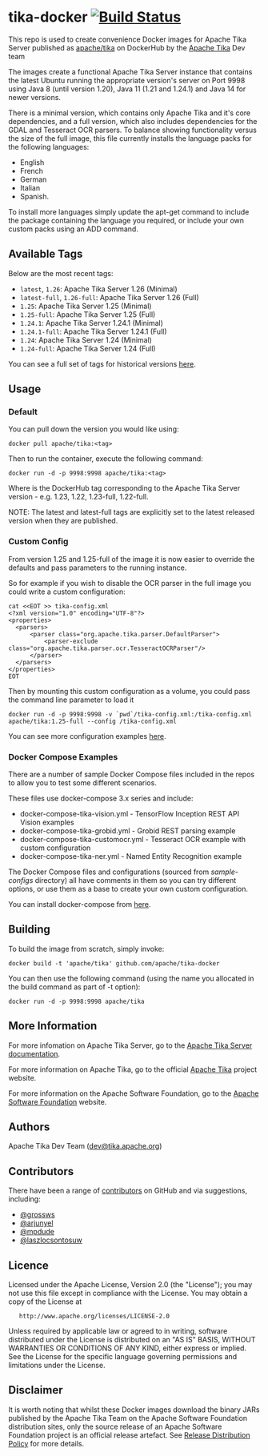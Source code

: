 # tika-docker [![Build Status](https://travis-ci.org/apache/tika-docker.svg?branch=master)](https://travis-ci.org/apache/tika-docker)

This repo is used to create convenience Docker images for Apache Tika Server published as [apache/tika](https://hub.docker.com/r/apache/tika) on DockerHub by the [Apache Tika](http://tika.apache.org) Dev team

The images create a functional Apache Tika Server instance that contains the latest Ubuntu running the appropriate version's server on Port 9998 using Java 8 (until version 1.20), Java 11 (1.21 and 1.24.1) and Java 14 for newer versions.

There is a minimal version, which contains only Apache Tika and it's core dependencies, and a full version, which also includes dependencies for the GDAL and Tesseract OCR parsers. To balance showing functionality versus the size of the full image, this file currently installs the language packs for the following languages:
* English
* French
* German
* Italian
* Spanish.

To install more languages simply update the apt-get command to include the package containing the language you required, or include your own custom packs using an ADD command.

## Available Tags

Below are the most recent tags:

- `latest`, `1.26`: Apache Tika Server 1.26 (Minimal)
- `latest-full`, `1.26-full`: Apache Tika Server 1.26 (Full)
- `1.25`: Apache Tika Server 1.25 (Minimal)
- `1.25-full`: Apache Tika Server 1.25 (Full)
- `1.24.1`: Apache Tika Server 1.24.1 (Minimal)
- `1.24.1-full`: Apache Tika Server 1.24.1 (Full)
- `1.24`: Apache Tika Server 1.24 (Minimal)
- `1.24-full`: Apache Tika Server 1.24 (Full)

You can see a full set of tags for historical versions [here](https://hub.docker.com/r/apache/tika/tags?page=1&ordering=last_updated).

## Usage

### Default

You can pull down the version you would like using:

    docker pull apache/tika:<tag>

Then to run the container, execute the following command:

    docker run -d -p 9998:9998 apache/tika:<tag>

Where <tag> is the DockerHub tag corresponding to the Apache Tika Server version - e.g. 1.23, 1.22, 1.23-full, 1.22-full.

NOTE: The latest and latest-full tags are explicitly set to the latest released version when they are published.

### Custom Config

From version 1.25 and 1.25-full of the image it is now easier to override the defaults and pass parameters to the running instance.

So for example if you wish to disable the OCR parser in the full image you could write a custom configuration:

```
cat <<EOT >> tika-config.xml
<?xml version="1.0" encoding="UTF-8"?>
<properties>
  <parsers>
      <parser class="org.apache.tika.parser.DefaultParser">
          <parser-exclude class="org.apache.tika.parser.ocr.TesseractOCRParser"/>
      </parser>
  </parsers>
</properties>
EOT
```
Then by mounting this custom configuration as a volume, you could pass the command line parameter to load it

    docker run -d -p 9998:9998 -v `pwd`/tika-config.xml:/tika-config.xml apache/tika:1.25-full --config /tika-config.xml

You can see more configuration examples [here](https://tika.apache.org/1.26/configuring.html).

### Docker Compose Examples

There are a number of sample Docker Compose files included in the repos to allow you to test some different scenarios.

These files use docker-compose 3.x series and include:

* docker-compose-tika-vision.yml - TensorFlow Inception REST API Vision examples
* docker-compose-tika-grobid.yml - Grobid REST parsing example
* docker-compose-tika-customocr.yml - Tesseract OCR example with custom configuration
* docker-compose-tika-ner.yml - Named Entity Recognition example

The Docker Compose files and configurations (sourced from _sample-configs_ directory) all have comments in them so you can try different options, or use them as a base to create your own custom configuration.

You can install docker-compose from [here](https://docs.docker.com/compose/install/).

## Building

To build the image from scratch, simply invoke:

    docker build -t 'apache/tika' github.com/apache/tika-docker
   
You can then use the following command (using the name you allocated in the build command as part of -t option):

    docker run -d -p 9998:9998 apache/tika
    
## More Information

For more infomation on Apache Tika Server, go to the [Apache Tika Server documentation](http://wiki.apache.org/tika/TikaJAXRS).

For more information on Apache Tika, go to the official [Apache Tika](http://tika.apache.org) project website.

For more information on the Apache Software Foundation, go to the [Apache Software Foundation](http://apache.org) website.

## Authors

Apache Tika Dev Team (dev@tika.apache.org)
   
## Contributors

There have been a range of [contributors](https://github.com/apache/tika-docker/graphs/contributors) on GitHub and via suggestions, including:

- [@grossws](https://github.com/grossws)
- [@arjunyel](https://github.com/arjunyel)
- [@mpdude](https://github.com/mpdude)
- [@laszlocsontosuw](https://github.com/laszlocsontosuw)

## Licence

   Licensed under the Apache License, Version 2.0 (the "License");
   you may not use this file except in compliance with the License.
   You may obtain a copy of the License at

       http://www.apache.org/licenses/LICENSE-2.0

   Unless required by applicable law or agreed to in writing, software
   distributed under the License is distributed on an "AS IS" BASIS,
   WITHOUT WARRANTIES OR CONDITIONS OF ANY KIND, either express or implied.
   See the License for the specific language governing permissions and
   limitations under the License.
 
## Disclaimer

It is worth noting that whilst these Docker images download the binary JARs published by the Apache Tika Team on the Apache Software Foundation distribution sites, only the source release of an Apache Software Foundation project is an official release artefact. See [Release Distribution Policy](https://www.apache.org/dev/release-distribution.html) for more details.
